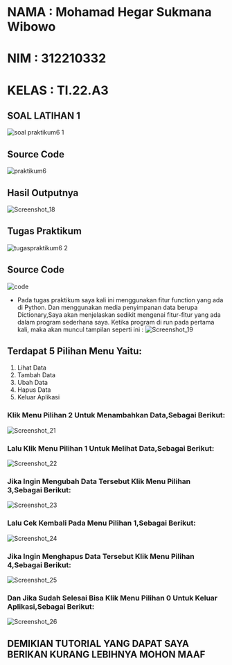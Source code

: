 # NAMA : Mohamad Hegar Sukmana Wibowo
# NIM : 312210332
# KELAS : TI.22.A3
## SOAL LATIHAN 1
![soal praktikum6 1](https://user-images.githubusercontent.com/115518483/205053346-a08f9a39-5b31-41e8-86a6-a2a9b1c642b7.png)

## Source Code
![praktikum6](https://user-images.githubusercontent.com/115518483/205066216-c687471f-cd38-4255-b5cf-601135e743f0.png)

## Hasil Outputnya
![Screenshot_18](https://user-images.githubusercontent.com/115518483/205066976-d6294567-9ac5-4be6-a86d-a35fafe7b0d2.png)

## Tugas Praktikum
![tugaspraktikum6 2](https://user-images.githubusercontent.com/115518483/205067335-7cdc5f7d-38c2-41e2-acb2-d736b4e9e00c.png)

## Source Code
![code](https://user-images.githubusercontent.com/115518483/205067495-db3ca8cf-dd4a-4e51-8aa8-b5b72ed29dcf.png)

- Pada tugas praktikum saya kali ini menggunakan fitur function yang ada di Python. Dan menggunakan media penyimpanan data berupa Dictionary,Saya akan menjelaskan         sedikit mengenai fitur-fitur yang ada dalam program sederhana saya. Ketika program di run pada pertama kali, maka akan muncul tampilan seperti ini :
![Screenshot_19](https://user-images.githubusercontent.com/115518483/205068575-155c836f-fc44-4056-818c-9cfd6769a9a2.png)

## Terdapat 5 Pilihan Menu Yaitu:
1. Lihat Data
2. Tambah Data
3. Ubah Data
4. Hapus Data
0. Keluar  Aplikasi

### Klik Menu Pilihan 2 Untuk Menambahkan Data,Sebagai Berikut:
![Screenshot_21](https://user-images.githubusercontent.com/115518483/205073066-6fa6eb3d-0af0-45d9-b4ce-46aa2336eb93.png)

### Lalu Klik Menu Pilihan 1 Untuk Melihat Data,Sebagai Berikut:
![Screenshot_22](https://user-images.githubusercontent.com/115518483/205073205-d8556ce0-4762-4f1b-bcb5-e6b3ca79c7b6.png)

### Jika Ingin Mengubah Data Tersebut Klik Menu Pilihan 3,Sebagai Berikut:
![Screenshot_23](https://user-images.githubusercontent.com/115518483/205074089-27299371-b1f7-4cdf-9875-ca281d5ffbd9.png)

### Lalu Cek Kembali Pada Menu Pilihan 1,Sebagai Berikut:
![Screenshot_24](https://user-images.githubusercontent.com/115518483/205074304-a5831369-56a4-4094-b2f5-70d4d3eaebea.png)

### Jika Ingin Menghapus Data Tersebut Klik Menu Pilihan 4,Sebagai Berikut:
![Screenshot_25](https://user-images.githubusercontent.com/115518483/205074824-54f034d0-9985-46af-a871-9f920dc88f15.png)

### Dan Jika Sudah Selesai Bisa Klik Menu Pilihan 0 Untuk Keluar Aplikasi,Sebagai Berikut:
![Screenshot_26](https://user-images.githubusercontent.com/115518483/205075418-4240327a-0323-41f6-8387-0d19b75ac7aa.png)

## DEMIKIAN TUTORIAL YANG DAPAT SAYA BERIKAN KURANG LEBIHNYA MOHON MAAF
